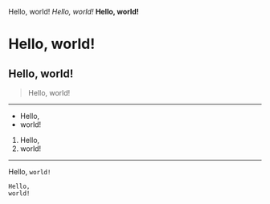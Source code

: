 Hello, world!
*Hello, world!*
**Hello, world!**
# Hello, world!
## Hello, world!
> Hello, world!
---
* Hello,
* world!
  
1. Hello,
2. world!
---
Hello, `world!`

```
Hello,
world!
```
